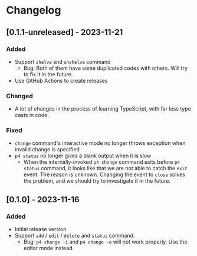 # Changelog

## [0.1.1-unreleased] - 2023-11-21

### Added

- Support `shelve` and `unshelve` command
  - Bug: Both of them have some duplicated codes with others. Will try to fix it in the future.
- Use GitHub Actions to create releases

### Changed

- A lot of changes in the process of learning TypeScript, with far less type casts in code.

### Fixed

- `change` command's interactive mode no longer throws exception when invalid change is specified
- `p4 status` no longer gives a blank output when it is slow
  - When the internally-invoked `p4 change` command exits before `p4 status` command, it looks like that we are not able to catch the `exit` event. The reason is unknown. Changing the event to `close` solves the problem, and we should try to investigate it in the future.

## [0.1.0] - 2023-11-16

### Added

- Initial release version
- Support `add` / `edit` / `delete` and `status` command.
  - Bug: `p4 change -i` and `p4 change -o` will not work properly. Use the editor mode instead.
